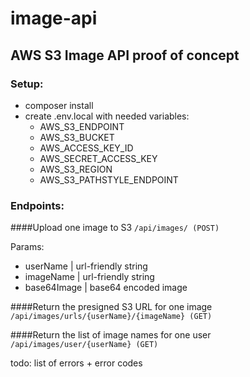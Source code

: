 # image-api
## AWS S3 Image API proof of concept

### Setup:

* composer install
* create .env.local with needed variables:
    * AWS_S3_ENDPOINT
    * AWS_S3_BUCKET
    * AWS_ACCESS_KEY_ID
    * AWS_SECRET_ACCESS_KEY
    * AWS_S3_REGION
    * AWS_S3_PATHSTYLE_ENDPOINT
    
### Endpoints:
####Upload one image to S3
`/api/images/ (POST)`

Params:
* userName | url-friendly string
* imageName | url-friendly string
* base64Image | base64 encoded image

####Return the presigned S3 URL for one image
`/api/images/urls/{userName}/{imageName} (GET)`

####Return the list of image names for one user
`/api/images/user/{userName} (GET)`


todo: list of errors + error codes